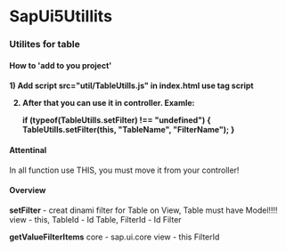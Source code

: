 # SapUi5Utillits

<h3>Utilites for table</h3>

 <h4>How to 'add to you project'<h4>
 1) Add script src="util/TableUtills.js" in index.html use tag script
 
 2) After that you can use it in controller. 
 Examle: 
 
	if (typeof(TableUtills.setFilter) !== "undefined") {
					TableUtills.setFilter(this, "TableName", "FilterName");
		}

<h4>Attentinal</h4>
In all function use THIS, you must move it from your controller!

 <h4>Overview</h4>
 <p><b>setFilter</b> - creat dinami filter for Table on View, Table must have Model!!!!
 view -  this, TableId - Id Table, FilterId - Id Filter

<p>
<b>getValueFilterItems</b>
 core - sap.ui.core
 view - this
 FilterId
